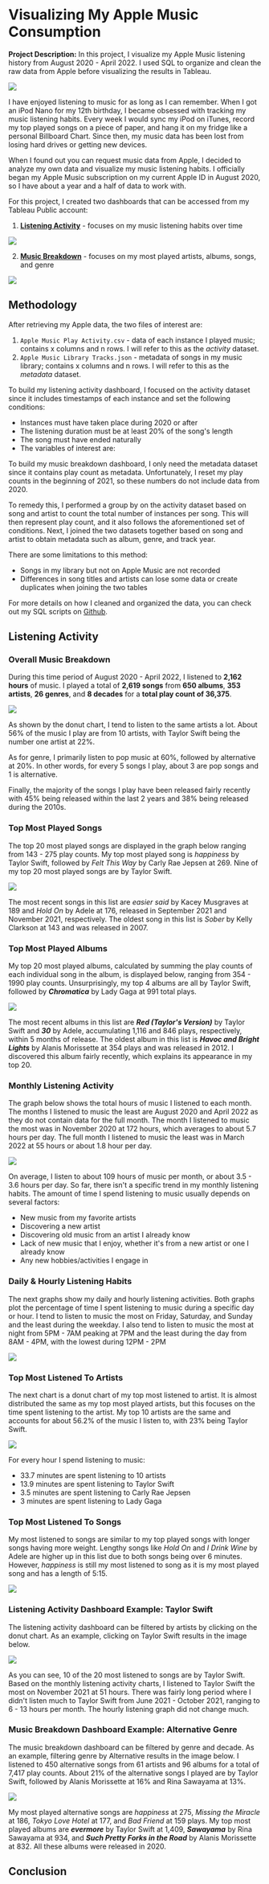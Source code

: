 # Visualizing My Apple Music Consumption

**Project Description:** In this project, I visualize my Apple Music listening history from August 2020 - April 2022. I used SQL to organize and clean the raw data from Apple before visualizing the results in Tableau.

<img src="images/project4_images/apple_music.jpg?_raw=true"/>

I have enjoyed listening to music for as long as I can remember. When I got an iPod Nano for my 12th birthday, I became obsessed with tracking my music listening habits. Every week I would sync my iPod on iTunes, record my top played songs on a piece of paper, and hang it on my fridge like a personal Billboard Chart. Since then, my music data has been lost from losing hard drives or getting new devices. 

When I found out you can request music data from Apple, I decided to analyze my own data and visualize my music listening habits. I officially began my Apple Music subscription on my current Apple ID in August 2020, so I have about a year and a half of data to work with.

For this project, I created two dashboards that can be accessed from my Tableau Public account:

1. **[Listening Activity](https://public.tableau.com/views/AppleMusicListeningActivity/AppleMusicListeningActivity?:language=en-US&:display_count=n&:origin=viz_share_link)** - focuses on my music listening habits over time

<img src="images/project4_images/listening_activity.png?_raw=true"/>

2. **[Music Breakdown](https://public.tableau.com/views/MusicPlayCounts/Dashboard1?:language=en-US&:display_count=n&:origin=viz_share_link)** - focuses on my most played artists, albums, songs, and genre

<img src="images/project4_images/count.png?_raw=true"/>

## Methodology

After retrieving my Apple data, the two files of interest are:
1. `Apple Music Play Activity.csv` - data of each instance I played music; contains x columns and n rows. I will refer to this as the *activity* dataset.
2. `Apple Music Library Tracks.json` - metadata of songs in my music library; contains x columns and n rows. I will refer to this as the *metadata* dataset.

To build my listening activity dashboard, I focused on the activity dataset since it includes timestamps of each instance and set the following conditions:
- Instances must have taken place during 2020 or after
- The listening duration must be at least 20% of the song's length
- The song must have ended naturally
- The variables of interest are:

To build my music breakdown dashboard, I only need the metadata dataset since it contains play count as metadata. Unfortunately, I reset my play counts in the beginning of 2021, so these numbers do not include data from 2020. 

To remedy this, I performed a group by on the activity dataset based on song and artist to count the total number of instances per song. This will then represent play count, and it also follows the aforementioned set of conditions. Next, I joined the two datasets together based on song and artist to obtain metadata such as album, genre, and track year. 

There are some limitations to this method:
- Songs in my library but not on Apple Music are not recorded
- Differences in song titles and artists can lose some data or create duplicates when joining the two tables

For more details on how I cleaned and organized the data, you can check out my SQL scripts on [Github]().

## Listening Activity

### Overall Music Breakdown

During this time period of August 2020 - April 2022, I listened to **2,162 hours** of music. I played a total of **2,619 songs** from **650 albums**, **353 artists**, **26 genres**, and **8 decades** for a **total play count of 36,375**. 

<img src="images/project4_images/breakdown.png?_raw=true"/>

As shown by the donut chart, I tend to listen to the same artists a lot. About 56% of the music I play are from 10 artists, with Taylor Swift being the number one artist at 22%.

As for genre, I primarily listen to pop music at 60%, followed by alternative at 20%. In other words, for every 5 songs I play, about 3 are pop songs and 1 is alternative. 

Finally, the majority of the songs I play have been released fairly recently with 45% being released within the last 2 years and 38% being released during the 2010s.

### Top Most Played Songs

The top 20 most played songs are displayed in the graph below ranging from 143 - 275 play counts. My top most played song is *happiness* by Taylor Swift, followed by *Felt This Way* by Carly Rae Jepsen at 269. Nine of my top 20 most played songs are by Taylor Swift. 

<img src="images/project4_images/top_songs.png?_raw=true"/>

The most recent songs in this list are *easier said* by Kacey Musgraves at 189 and *Hold On* by Adele at 176, released in September 2021 and November 2021, respectively. The oldest song in this list is *Sober* by Kelly Clarkson at 143 and was released in 2007.

### Top Most Played Albums

My top 20 most played albums, calculated by summing the play counts of each individual song in the album, is displayed below, ranging from 354 - 1990 play counts. Unsurprisingly, my top 4 albums are all by Taylor Swift, followed by ***Chromatica*** by Lady Gaga at 991 total plays.

<img src="images/project4_images/top_albums.png?_raw=true"/>

The most recent albums in this list are ***Red (Taylor's Version)*** by Taylor Swift and ***30*** by Adele, accumulating 1,116 and 846 plays, respectively, within 5 months of release. The oldest album in this list is ***Havoc and Bright Lights*** by Alanis Morissette at 354 plays and was released in 2012. I discovered this album fairly recently, which explains its appearance in my top 20.

### Monthly Listening Activity

The graph below shows the total hours of music I listened to each month. The months I listened to music the least are August 2020 and April 2022 as they do not contain data for the full month. The month I listened to music the most was in November 2020 at 172 hours, which averages to about 5.7 hours per day. The full month I listened to music the least was in March 2022 at 55 hours or about 1.8 hour per day.

<img src="images/project4_images/monthly_listening.png?_raw=true"/>

On average, I listen to about 109 hours of music per month, or about 3.5 - 3.6 hours per day. So far, there isn't a specific trend in my monthly listening habits. The amount of time I spend listening to music usually depends on several factors:
- New music from my favorite artists
- Discovering a new artist
- Discovering old music from an artist I already know
- Lack of new music that I enjoy, whether it's from a new artist or one I already know
- Any new hobbies/activities I engage in

### Daily & Hourly Listening Habits

The next graphs show my daily and hourly listening activities. Both graphs plot the percentage of time I spent listening to music during a specific day or hour. I tend to listen to music the most on Friday, Saturday, and Sunday and the least during the weekday. I also tend to listen to music the most at night from 5PM - 7AM peaking at 7PM and the least during the day from 8AM - 4PM, with the lowest during 12PM - 2PM

<img src="images/project4_images/daily_hourly_listening.png?_raw=true"/>

### Top Most Listened To Artists

The next chart is a donut chart of my top most listened to artist. It is almost distributed the same as my top most played artists, but this focuses on the time spent listening to the artist. My top 10 artists are the same and accounts for about 56.2% of the music I listen to, with 23% being Taylor Swift.

<img src="images/project4_images/artist_listening.png?_raw=true"/>

For every hour I spend listening to music:
- 33.7 minutes are spent listening to 10 artists
- 13.9 minutes are spent listening to Taylor Swift
- 3.5 minutes are spent listening to Carly Rae Jepsen
- 3 minutes are spent listening to Lady Gaga

### Top Most Listened To Songs

My most listened to songs are similar to my top played songs with longer songs having more weight. Lengthy songs like *Hold On* and *I Drink Wine* by Adele are higher up in this list due to both songs being over 6 minutes. However, *happiness* is still my most listened to song as it is my most played song and has a length of 5:15. 


<img src="images/project4_images/songs_listening.png?_raw=true"/>


### Listening Activity Dashboard Example: Taylor Swift

The listening activity dashboard can be filtered by artists by clicking on the donut chart. As an example, clicking on Taylor Swift results in the image below.

<img src="images/project4_images/swift_listening.png?_raw=true"/>

As you can see, 10 of the 20 most listened to songs are by Taylor Swift. Based on the monthly listening activity charts, I listened to Taylor Swift the most on November 2021 at 51 hours. There was fairly long period where I didn't listen much to Taylor Swift from June 2021 - October 2021, ranging to 6 - 13 hours per month. The hourly listening graph did not change much.

### Music Breakdown Dashboard Example: Alternative Genre

The music breakdown dashboard can be filtered by genre and decade. As an example, filtering genre by Alternative results in the image below. I listened to 450 alternative songs from 61 artists and 96 albums for a total of 7,417 play counts. About 21% of the alternative songs I played are by Taylor Swift, followed by Alanis Morissette at 16% and Rina Sawayama at 13%.

<img src="images/project4_images/alternative.png?_raw=true"/>

My most played alternative songs are *happiness* at 275, *Missing the Miracle* at 186, *Tokyo Love Hotel* at 177, and *Bad Friend* at 159 plays. My top most played albums are ***evermore*** by Taylor Swift at 1,409, ***Sawayama*** by Rina Sawayama at 934, and ***Such Pretty Forks in the Road*** by Alanis Morissette at 832. All these albums were released in 2020.

## Conclusion

